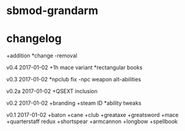 # sbmod-grandarm
# changelog
+addition
*change
-removal

v0.4 2017-01-02
  +1h mace variant
  *rectangular books

v0.3 2017-01-02
  *npclub fix
  -npc weapon alt-abilities

v0.2a 2017-01-02
  +QSEXT inclusion

v0.2 2017-01-02
  +branding
  +steam ID
  *ability tweaks

v0.1 2017-01-02
  +baton
  +cane
  +club
  +greataxe
  +greatsword
  +mace
  +quarterstaff redux
  +shortspear
  +armcannon
  +longbow
  +spellbook
